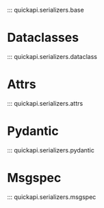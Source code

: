 ::: quickapi.serializers.base

# Dataclasses

::: quickapi.serializers.dataclass

# Attrs

::: quickapi.serializers.attrs

# Pydantic

::: quickapi.serializers.pydantic

# Msgspec

::: quickapi.serializers.msgspec
